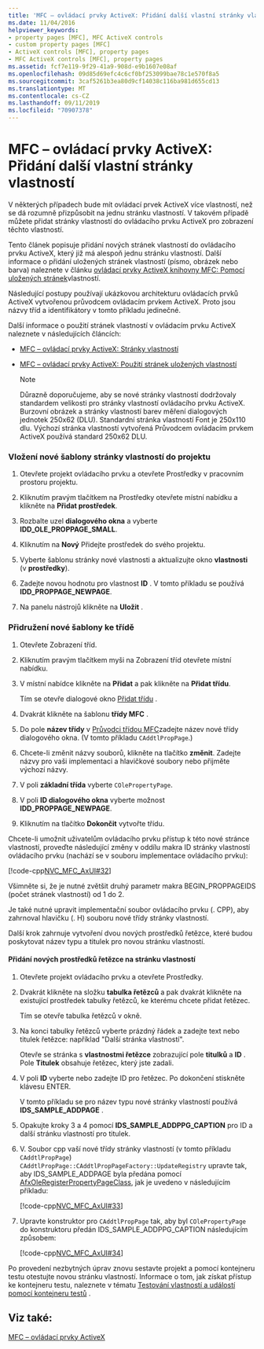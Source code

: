 ```yaml
---
title: 'MFC – ovládací prvky ActiveX: Přidání další vlastní stránky vlastností'
ms.date: 11/04/2016
helpviewer_keywords:
- property pages [MFC], MFC ActiveX controls
- custom property pages [MFC]
- ActiveX controls [MFC], property pages
- MFC ActiveX controls [MFC], property pages
ms.assetid: fcf7e119-9f29-41a9-908d-e9b1607e08af
ms.openlocfilehash: 09d85d69efc4c6cf0bf253099bae78c1e570f8a5
ms.sourcegitcommit: 3caf5261b3ea80d9cf14038c116ba981d655cd13
ms.translationtype: MT
ms.contentlocale: cs-CZ
ms.lasthandoff: 09/11/2019
ms.locfileid: "70907378"
---
```

# <a name="mfc-activex-controls-adding-another-custom-property-page"></a>MFC – ovládací prvky ActiveX: Přidání další vlastní stránky vlastností

V některých případech bude mít ovládací prvek ActiveX více vlastností, než se dá rozumně přizpůsobit na jednu stránku vlastností. V takovém případě můžete přidat stránky vlastností do ovládacího prvku ActiveX pro zobrazení těchto vlastností.

Tento článek popisuje přidání nových stránek vlastností do ovládacího prvku ActiveX, který již má alespoň jednu stránku vlastností. Další informace o přidání uložených stránek vlastností (písmo, obrázek nebo barva) naleznete v článku [ovládací prvky ActiveX knihovny MFC: Pomocí uložených stránek](../mfc/mfc-activex-controls-using-stock-property-pages.md)vlastností.

Následující postupy používají ukázkovou architekturu ovládacích prvků ActiveX vytvořenou průvodcem ovládacím prvkem ActiveX. Proto jsou názvy tříd a identifikátory v tomto příkladu jedinečné.

Další informace o použití stránek vlastností v ovládacím prvku ActiveX naleznete v následujících článcích:

- [MFC – ovládací prvky ActiveX: Stránky vlastností](../mfc/mfc-activex-controls-property-pages.md)

- [MFC – ovládací prvky ActiveX: Použití stránek uložených vlastností](../mfc/mfc-activex-controls-using-stock-property-pages.md)

    > [!NOTE]
    >  Důrazně doporučujeme, aby se nové stránky vlastností dodržovaly standardem velikosti pro stránky vlastností ovládacího prvku ActiveX. Burzovní obrázek a stránky vlastností barev měření dialogových jednotek 250x62 (DLU). Standardní stránka vlastností Font je 250x110 dlu. Výchozí stránka vlastností vytvořená Průvodcem ovládacím prvkem ActiveX používá standard 250x62 DLU.

### <a name="to-insert-a-new-property-page-template-into-your-project"></a>Vložení nové šablony stránky vlastností do projektu

1. Otevřete projekt ovládacího prvku a otevřete Prostředky v pracovním prostoru projektu.

1. Kliknutím pravým tlačítkem na Prostředky otevřete místní nabídku a klikněte na **Přidat prostředek**.

1. Rozbalte uzel **dialogového okna** a vyberte **IDD_OLE_PROPPAGE_SMALL**.

1. Kliknutím na **Nový** Přidejte prostředek do svého projektu.

1. Vyberte šablonu stránky nové vlastnosti a aktualizujte okno **vlastnosti** (v **prostředky**).

1. Zadejte novou hodnotu pro vlastnost **ID** . V tomto příkladu se používá **IDD_PROPPAGE_NEWPAGE**.

1. Na panelu nástrojů klikněte na **Uložit** .

### <a name="to-associate-the-new-template-with-a-class"></a>Přidružení nové šablony ke třídě

1. Otevřete Zobrazení tříd.

1. Kliknutím pravým tlačítkem myši na Zobrazení tříd otevřete místní nabídku.

1. V místní nabídce klikněte na **Přidat** a pak klikněte na **Přidat třídu**.

   Tím se otevře dialogové okno [Přidat třídu](../ide/add-class-dialog-box.md) .

1. Dvakrát klikněte na šablonu **třídy MFC** .

1. Do pole **název třídy** v [Průvodci třídou MFC](../mfc/reference/mfc-add-class-wizard.md)zadejte název nové třídy dialogového okna. (V tomto příkladu `CAddtlPropPage`.)

1. Chcete-li změnit názvy souborů, klikněte na tlačítko **změnit**. Zadejte názvy pro vaši implementaci a hlavičkové soubory nebo přijměte výchozí názvy.

1. V poli **základní třída** vyberte `COlePropertyPage`.

1. V poli **ID dialogového okna** vyberte možnost **IDD_PROPPAGE_NEWPAGE**.

9. Kliknutím na tlačítko **Dokončit** vytvořte třídu.

Chcete-li umožnit uživatelům ovládacího prvku přístup k této nové stránce vlastností, proveďte následující změny v oddílu makra ID stránky vlastností ovládacího prvku (nachází se v souboru implementace ovládacího prvku):

[!code-cpp[NVC_MFC_AxUI#32](../mfc/codesnippet/cpp/mfc-activex-controls-adding-another-custom-property-page_1.cpp)]

Všimněte si, že je nutné zvětšit druhý parametr makra BEGIN_PROPPAGEIDS (počet stránek vlastností) od 1 do 2.

Je také nutné upravit implementační soubor ovládacího prvku (. CPP), aby zahrnoval hlavičku (. H) souboru nové třídy stránky vlastností.

Další krok zahrnuje vytvoření dvou nových prostředků řetězce, které budou poskytovat název typu a titulek pro novou stránku vlastností.

#### <a name="to-add-new-string-resources-to-a-property-page"></a>Přidání nových prostředků řetězce na stránku vlastností

1. Otevřete projekt ovládacího prvku a otevřete Prostředky.

1. Dvakrát klikněte na složku **tabulka řetězců** a pak dvakrát klikněte na existující prostředek tabulky řetězců, ke kterému chcete přidat řetězec.

   Tím se otevře tabulka řetězců v okně.

1. Na konci tabulky řetězců vyberte prázdný řádek a zadejte text nebo titulek řetězce: například "Další stránka vlastností".

   Otevře se stránka s **vlastnostmi řetězce** zobrazující pole **titulků** a **ID** . Pole **Titulek** obsahuje řetězec, který jste zadali.

1. V poli **ID** vyberte nebo zadejte ID pro řetězec. Po dokončení stiskněte klávesu ENTER.

   V tomto příkladu se pro název typu nové stránky vlastností používá **IDS_SAMPLE_ADDPAGE** .

1. Opakujte kroky 3 a 4 pomocí **IDS_SAMPLE_ADDPPG_CAPTION** pro ID a další stránku vlastností pro titulek.

1. V. Soubor cpp vaší nové třídy stránky vlastností (v tomto příkladu `CAddtlPropPage`) `CAddtlPropPage::CAddtlPropPageFactory::UpdateRegistry` upravte tak, aby IDS_SAMPLE_ADDPAGE byla předána pomocí [AfxOleRegisterPropertyPageClass](../mfc/reference/registering-ole-controls.md#afxoleregisterpropertypageclass), jak je uvedeno v následujícím příkladu:

   [!code-cpp[NVC_MFC_AxUI#33](../mfc/codesnippet/cpp/mfc-activex-controls-adding-another-custom-property-page_2.cpp)]

1. Upravte konstruktor pro `CAddtlPropPage` tak, aby byl `COlePropertyPage` do konstruktoru předán IDS_SAMPLE_ADDPPG_CAPTION následujícím způsobem:

   [!code-cpp[NVC_MFC_AxUI#34](../mfc/codesnippet/cpp/mfc-activex-controls-adding-another-custom-property-page_3.cpp)]

Po provedení nezbytných úprav znovu sestavte projekt a pomocí kontejneru testu otestujte novou stránku vlastností. Informace o tom, jak získat přístup ke kontejneru testu, naleznete v tématu [Testování vlastností a událostí pomocí kontejneru testů](../mfc/testing-properties-and-events-with-test-container.md) .

## <a name="see-also"></a>Viz také:

[MFC – ovládací prvky ActiveX](../mfc/mfc-activex-controls.md)
